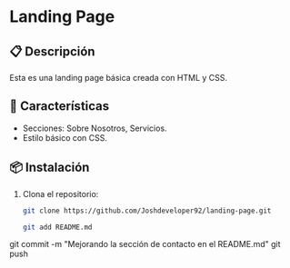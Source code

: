 # Landing Page

## 📋 Descripción
Esta es una landing page básica creada con HTML y CSS.

## 🚀 Características
- Secciones: Sobre Nosotros, Servicios.
- Estilo básico con CSS.

## 📦 Instalación
1. Clona el repositorio:
   ```bash
   git clone https://github.com/Joshdeveloper92/landing-page.git

   git add README.md
git commit -m "Mejorando la sección de contacto en el README.md"
git push

